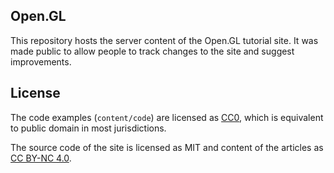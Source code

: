 Open.GL
-------

This repository hosts the server content of the Open.GL tutorial site. It was
made public to allow people to track changes to the site and suggest
improvements.

License
-------

The code examples (`content/code`) are licensed as
[CC0](http://creativecommons.org/publicdomain/zero/1.0/legalcode), which is
equivalent to public domain in most jurisdictions.

The source code of the site is licensed as MIT and content of the articles as
[CC BY-NC 4.0](http://creativecommons.org/licenses/by-nc/4.0/).
